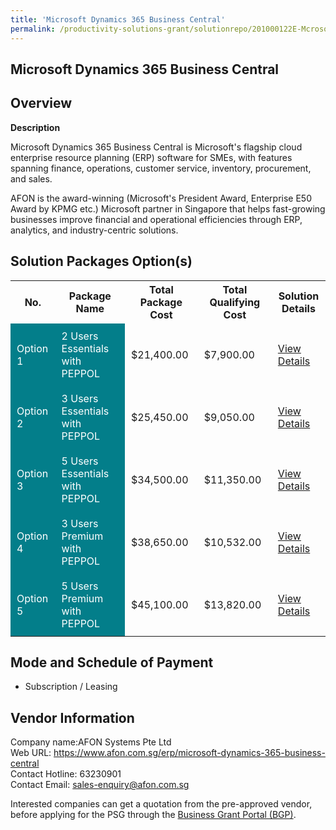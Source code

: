 ```yaml
---
title: 'Microsoft Dynamics 365 Business Central'
permalink: /productivity-solutions-grant/solutionrepo/201000122E-Mcrosoft-Dynmcs-365-Busnss-Cntrl-G
---
```


## Microsoft Dynamics 365 Business Central

## Overview

**Description**

Microsoft Dynamics 365 Business Central is Microsoft's flagship cloud enterprise resource planning (ERP) software for SMEs, with features spanning finance, operations, customer service, inventory, procurement, and sales.

AFON is the award-winning (Microsoft's President Award, Enterprise E50 Award by KPMG etc.) Microsoft partner in Singapore that helps fast-growing businesses improve financial and operational efficiencies through ERP, analytics, and industry-centric solutions.

## Solution Packages Option(s)

<table>
<tr>
<th><b>No.</b></th>
<th><b>Package Name</b></th>
<th><b>Total Package Cost</b></th>
<th><b>Total Qualifying Cost</b></th>
<th><b>Solution Details</b></th>
</tr>
<tr>
<td style='padding: 10px; background-color: #037E8A; color: #FFFFFF;'>Option 1</td>
<td style='padding: 10px; background-color: #037E8A; color: #FFFFFF;'>2 Users Essentials with PEPPOL</td>
<td style='padding: 10px;'>$21,400.00</td>
<td style='padding: 10px;'>$7,900.00</td>
<td style='padding: 10px;'><a href='/images/psg/AFON_Systems_Microsoft_Dynamics_01082024_Desensitised_Annex3_Part1.pdf' target='_blank'>View Details</a></td>
</tr>
<tr>
<td style='padding: 10px; background-color: #037E8A; color: #FFFFFF;'>Option 2</td>
<td style='padding: 10px; background-color: #037E8A; color: #FFFFFF;'>3 Users Essentials with PEPPOL</td>
<td style='padding: 10px;'>$25,450.00</td>
<td style='padding: 10px;'>$9,050.00</td>
<td style='padding: 10px;'><a href='/images/psg/AFON_Systems_Microsoft_Dynamics_01082024_Desensitised_Annex3_Part2.pdf' target='_blank'>View Details</a></td>
</tr>
<tr>
<td style='padding: 10px; background-color: #037E8A; color: #FFFFFF;'>Option 3</td>
<td style='padding: 10px; background-color: #037E8A; color: #FFFFFF;'>5 Users Essentials with PEPPOL</td>
<td style='padding: 10px;'>$34,500.00</td>
<td style='padding: 10px;'>$11,350.00</td>
<td style='padding: 10px;'><a href='/images/psg/AFON_Systems_Microsoft_Dynamics_01082024_Desensitised_Annex3_Part3.pdf' target='_blank'>View Details</a></td>
</tr>
<tr>
<td style='padding: 10px; background-color: #037E8A; color: #FFFFFF;'>Option 4</td>
<td style='padding: 10px; background-color: #037E8A; color: #FFFFFF;'>3 Users Premium with PEPPOL</td>
<td style='padding: 10px;'>$38,650.00</td>
<td style='padding: 10px;'>$10,532.00</td>
<td style='padding: 10px;'><a href='/images/psg/AFON_Systems_Microsoft_Dynamics_01082024_Desensitised_Annex3_Part4.pdf' target='_blank'>View Details</a></td>
</tr>
<tr>
<td style='padding: 10px; background-color: #037E8A; color: #FFFFFF;'>Option 5</td>
<td style='padding: 10px; background-color: #037E8A; color: #FFFFFF;'>5 Users Premium with PEPPOL</td>
<td style='padding: 10px;'>$45,100.00</td>
<td style='padding: 10px;'>$13,820.00</td>
<td style='padding: 10px;'><a href='/images/psg/AFON_Systems_Microsoft_Dynamics_01082024_Desensitised_Annex3_Part5.pdf' target='_blank'>View Details</a></td>
</tr>
</table>

## Mode and Schedule of Payment

 - Subscription / Leasing

## Vendor Information

 Company name:AFON Systems Pte Ltd<br>Web URL: https://www.afon.com.sg/erp/microsoft-dynamics-365-business-central <br>Contact Hotline: 63230901 <br>Contact Email: sales-enquiry@afon.com.sg

Interested companies can get a quotation from the pre-approved vendor, before applying for the PSG through the <a href='https://www.businessgrants.gov.sg/' target='_blank' rel='noopener'>Business Grant Portal (BGP)</a>.

<script src="/jquery/resize-tables.js"></script>
